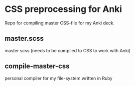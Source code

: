 # CSS preprocessing for Anki

Repo for compiling master CSS-file for my Anki deck.

## master.scss

master scss (needs to be compiled to CSS to work with Anki)

## compile-master-css

personal compiler for my file-system
written in Ruby
